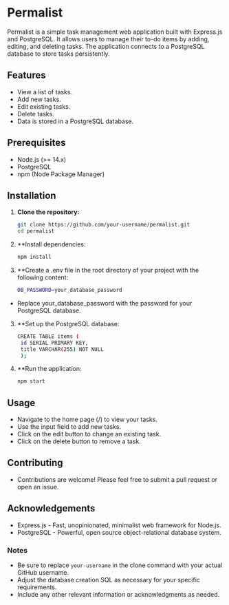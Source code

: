 # Permalist

Permalist is a simple task management web application built with Express.js and PostgreSQL. It allows users to manage their to-do items by adding, editing, and deleting tasks. The application connects to a PostgreSQL database to store tasks persistently.

## Features

- View a list of tasks.
- Add new tasks.
- Edit existing tasks.
- Delete tasks.
- Data is stored in a PostgreSQL database.

## Prerequisites

- Node.js (>= 14.x)
- PostgreSQL
- npm (Node Package Manager)

## Installation

1. **Clone the repository:**

   ```bash
   git clone https://github.com/your-username/permalist.git
   cd permalist
   ```
1. **Install dependencies:
   ```bash
   npm install
   ```
2. **Create a .env file in the root directory of your project with the following content:
   ```bash
   DB_PASSWORD=your_database_password
   ```
 - Replace your_database_password with the password for your PostgreSQL database.
   
3. **Set up the PostgreSQL database:
   ```bash
   CREATE TABLE items (
    id SERIAL PRIMARY KEY,
    title VARCHAR(255) NOT NULL
    );
   ```
4. **Run the application:
   ```bash
   npm start
   ```

## Usage
- Navigate to the home page (/) to view your tasks.
- Use the input field to add new tasks.
- Click on the edit button to change an existing task.
- Click on the delete button to remove a task.

## Contributing
- Contributions are welcome! Please feel free to submit a pull request or open an issue.

## Acknowledgements
- Express.js - Fast, unopinionated, minimalist web framework for Node.js.
- PostgreSQL - Powerful, open source object-relational database system.


### Notes
- Be sure to replace `your-username` in the clone command with your actual GitHub username.
- Adjust the database creation SQL as necessary for your specific requirements.
- Include any other relevant information or acknowledgments as needed.



   
